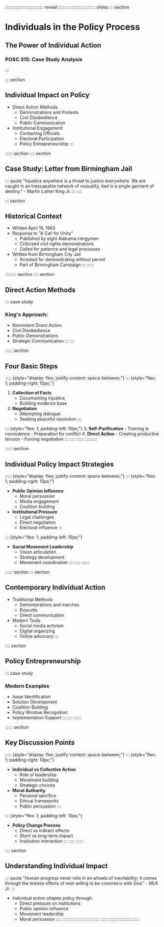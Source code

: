 ::::::::::::::::::::::::::::::: reveal
:::::::::::::::::::::::::::::: slides
::: section
# Individuals in the Policy Process

## The Power of Individual Action

### POSC 315: Case Study Analysis
:::

::: section
## Individual Impact on Policy

-   Direct Action Methods
    -   Demonstrations and Protests
    -   Civil Disobedience
    -   Public Communication
-   Institutional Engagement
    -   Contacting Officials
    -   Electoral Participation
    -   Policy Entrepreneurship
:::

:::::: section
:::: section
## Case Study: Letter from Birmingham Jail

::: quote
\"Injustice anywhere is a threat to justice everywhere. We are caught in
an inescapable network of mutuality, tied in a single garment of
destiny.\" - Martin Luther King Jr.
:::
::::

::: section
## Historical Context

-   Written April 16, 1963
-   Response to \"A Call for Unity\"
    -   Published by eight Alabama clergymen
    -   Criticized civil rights demonstrations
    -   Called for patience and legal processes
-   Written from Birmingham City Jail
    -   Arrested for demonstrating without permit
    -   Part of Birmingham Campaign
:::
::::::

::::::::: section
:::: section
## Direct Action Methods

::: case-study
### King\'s Approach:

-   Nonviolent Direct Action
-   Civil Disobedience
-   Public Demonstrations
-   Strategic Communication
:::
::::

:::::: section
## Four Basic Steps

::::: {style="display: flex; justify-content: space-between;"}
::: {style="flex: 1; padding-right: 10px;"}
1.  **Collection of Facts**
    -   Documenting injustice
    -   Building evidence base
2.  **Negotiation**
    -   Attempting dialogue
    -   Seeking peaceful resolution
:::

::: {style="flex: 1; padding-left: 10px;"}
3.  **Self-Purification**
    -   Training in nonviolence
    -   Preparation for conflict
4.  **Direct Action**
    -   Creating productive tension
    -   Forcing negotiation
:::
:::::
::::::
:::::::::

:::::: section
## Individual Policy Impact Strategies

::::: {style="display: flex; justify-content: space-between;"}
::: {style="flex: 1; padding-right: 10px;"}
-   **Public Opinion Influence**
    -   Moral persuasion
    -   Media engagement
    -   Coalition building
-   **Institutional Pressure**
    -   Legal challenges
    -   Direct negotiation
    -   Electoral influence
:::

::: {style="flex: 1; padding-left: 10px;"}
-   **Social Movement Leadership**
    -   Vision articulation
    -   Strategy development
    -   Movement coordination
:::
:::::
::::::

:::::: section
::: section
## Contemporary Individual Action

-   Traditional Methods
    -   Demonstrations and marches
    -   Boycotts
    -   Direct communication
-   Modern Tools
    -   Social media activism
    -   Digital organizing
    -   Online advocacy
:::

:::: section
## Policy Entrepreneurship

::: case-study
### Modern Examples

-   Issue Identification
-   Solution Development
-   Coalition Building
-   Policy Window Recognition
-   Implementation Support
:::
::::
::::::

:::::: section
## Key Discussion Points

::::: {style="display: flex; justify-content: space-between;"}
::: {style="flex: 1; padding-right: 10px;"}
-   **Individual vs Collective Action**
    -   Role of leadership
    -   Movement building
    -   Strategic choices
-   **Moral Authority**
    -   Personal sacrifice
    -   Ethical frameworks
    -   Public persuasion
:::

::: {style="flex: 1; padding-left: 10px;"}
-   **Policy Change Process**
    -   Direct vs indirect effects
    -   Short vs long-term impact
    -   Institution interaction
:::
:::::
::::::

:::: section
## Understanding Individual Impact

::: quote
\"Human progress never rolls in on wheels of inevitability; it comes
through the tireless efforts of men willing to be coworkers with
God.\" - MLK Jr.
:::

-   Individual action shapes policy through:
    -   Direct pressure on institutions
    -   Public opinion influence
    -   Movement leadership
    -   Moral persuasion
::::
::::::::::::::::::::::::::::::
:::::::::::::::::::::::::::::::
